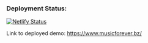 ### Deployment Status:
[![Netlify Status](https://api.netlify.com/api/v1/badges/c8be732c-bc27-45d9-8c0d-d663b34158ac/deploy-status)](https://app.netlify.com/sites/determined-curie-156b2d/deploys)


Link to deployed demo: https://www.musicforever.bz/
